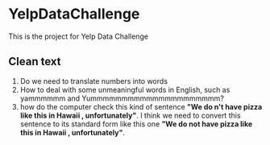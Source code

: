 # YelpDataChallenge
This is the project for Yelp Data Challenge

## Clean text
1. Do we need to translate numbers into words
2. How to deal with some unmeaningful words in English, such as yammmmmm and Yummmmmmmmmmmmmmmmmmmmm?
3. how do the computer check this kind of sentence __"We do n't have pizza like this in Hawaii , unfortunately"__. I think we need to convert this sentence to its standard form like this one __"We do not have pizza like this in Hawaii , unfortunately"__.
